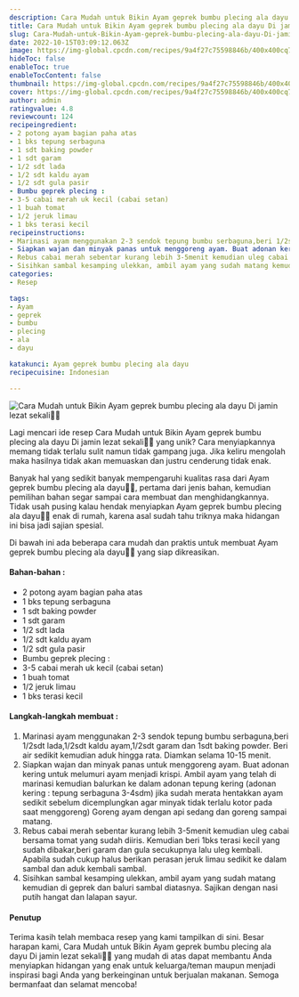 ```yaml
---
description: Cara Mudah untuk Bikin Ayam geprek bumbu plecing ala dayu Di jamin lezat sekali"
title: Cara Mudah untuk Bikin Ayam geprek bumbu plecing ala dayu Di jamin lezat sekali
slug: Cara-Mudah-untuk-Bikin-Ayam-geprek-bumbu-plecing-ala-dayu-Di-jamin-lezat-sekali
date: 2022-10-15T03:09:12.063Z
image: https://img-global.cpcdn.com/recipes/9a4f27c75598846b/400x400cq70/photo.jpg
hideToc: false
enableToc: true
enableTocContent: false
thumbnail: https://img-global.cpcdn.com/recipes/9a4f27c75598846b/400x400cq70/photo.jpg
cover: https://img-global.cpcdn.com/recipes/9a4f27c75598846b/400x400cq70/photo.jpg
author: admin
ratingvalue: 4.8
reviewcount: 124
recipeingredient:
- 2 potong ayam bagian paha atas
- 1 bks tepung serbaguna
- 1 sdt baking powder
- 1 sdt garam
- 1/2 sdt lada
- 1/2 sdt kaldu ayam
- 1/2 sdt gula pasir
- Bumbu geprek plecing :
- 3-5 cabai merah uk kecil (cabai setan)
- 1 buah tomat
- 1/2 jeruk limau
- 1 bks terasi kecil
recipeinstructions:
- Marinasi ayam menggunakan 2-3 sendok tepung bumbu serbaguna,beri 1/2sdt lada,1/2sdt kaldu ayam,1/2sdt garam dan 1sdt baking powder. Beri air sedikit kemudian aduk hingga rata. Diamkan selama 10-15 menit.
- Siapkan wajan dan minyak panas untuk menggoreng ayam. Buat adonan kering untuk melumuri ayam menjadi krispi. Ambil ayam yang telah di marinasi kemudian balurkan ke dalam adonan tepung kering (adonan kering : tepung serbaguna 3-4sdm) jika sudah merata hentakkan ayam sedikit sebelum dicemplungkan agar minyak tidak terlalu kotor pada saat menggoreng) Goreng ayam dengan api sedang dan goreng sampai matang.
- Rebus cabai merah sebentar kurang lebih 3-5menit kemudian uleg cabai bersama tomat yang sudah diiris. Kemudian beri 1bks terasi kecil yang sudah dibakar,beri garam dan gula secukupnya lalu uleg kembali. Apabila sudah cukup halus berikan perasan jeruk limau sedikit ke dalam sambal dan aduk kembali sambal.
- Sisihkan sambal kesamping ulekkan, ambil ayam yang sudah matang kemudian di geprek dan baluri sambal diatasnya. Sajikan dengan nasi putih hangat dan lalapan sayur.
categories:
- Resep

tags:
- Ayam
- geprek
- bumbu
- plecing
- ala
- dayu

katakunci: Ayam geprek bumbu plecing ala dayu
recipecuisine: Indonesian

---
```


![Cara Mudah untuk Bikin Ayam geprek bumbu plecing ala dayu Di jamin lezat sekali👩‍🍳](https://img-global.cpcdn.com/recipes/9a4f27c75598846b/400x400cq70/photo.jpg)

Lagi mencari ide resep Cara Mudah untuk Bikin Ayam geprek bumbu plecing ala dayu Di jamin lezat sekali👩‍🍳 yang unik? Cara menyiapkannya memang tidak terlalu sulit namun tidak gampang juga. Jika keliru mengolah maka hasilnya tidak akan memuaskan dan justru cenderung tidak enak.

Banyak hal yang sedikit banyak mempengaruhi kualitas rasa dari Ayam geprek bumbu plecing ala dayu👩‍🍳, pertama dari jenis bahan, kemudian pemilihan bahan segar sampai cara membuat dan menghidangkannya. Tidak usah pusing kalau hendak menyiapkan Ayam geprek bumbu plecing ala dayu👩‍🍳 enak di rumah, karena asal sudah tahu triknya maka hidangan ini bisa jadi sajian spesial.

Di bawah ini ada beberapa cara mudah dan praktis untuk membuat Ayam geprek bumbu plecing ala dayu👩‍🍳 yang siap dikreasikan.

<!--inarticleads1-->

#### Bahan-bahan :

- 2 potong ayam bagian paha atas
- 1 bks tepung serbaguna
- 1 sdt baking powder
- 1 sdt garam
- 1/2 sdt lada
- 1/2 sdt kaldu ayam
- 1/2 sdt gula pasir
- Bumbu geprek plecing :
- 3-5 cabai merah uk kecil (cabai setan)
- 1 buah tomat
- 1/2 jeruk limau
- 1 bks terasi kecil

<!--inarticleads2-->

#### Langkah-langkah membuat :

1. Marinasi ayam menggunakan 2-3 sendok tepung bumbu serbaguna,beri 1/2sdt lada,1/2sdt kaldu ayam,1/2sdt garam dan 1sdt baking powder. Beri air sedikit kemudian aduk hingga rata. Diamkan selama 10-15 menit.
1. Siapkan wajan dan minyak panas untuk menggoreng ayam. Buat adonan kering untuk melumuri ayam menjadi krispi. Ambil ayam yang telah di marinasi kemudian balurkan ke dalam adonan tepung kering (adonan kering : tepung serbaguna 3-4sdm) jika sudah merata hentakkan ayam sedikit sebelum dicemplungkan agar minyak tidak terlalu kotor pada saat menggoreng) Goreng ayam dengan api sedang dan goreng sampai matang.
1. Rebus cabai merah sebentar kurang lebih 3-5menit kemudian uleg cabai bersama tomat yang sudah diiris. Kemudian beri 1bks terasi kecil yang sudah dibakar,beri garam dan gula secukupnya lalu uleg kembali. Apabila sudah cukup halus berikan perasan jeruk limau sedikit ke dalam sambal dan aduk kembali sambal.
1. Sisihkan sambal kesamping ulekkan, ambil ayam yang sudah matang kemudian di geprek dan baluri sambal diatasnya. Sajikan dengan nasi putih hangat dan lalapan sayur.

#### Penutup

Terima kasih telah membaca resep yang kami tampilkan di sini. Besar harapan kami, Cara Mudah untuk Bikin Ayam geprek bumbu plecing ala dayu Di jamin lezat sekali👩‍🍳 yang mudah di atas dapat membantu Anda menyiapkan hidangan yang enak untuk keluarga/teman maupun menjadi inspirasi bagi Anda yang berkeinginan untuk berjualan makanan. Semoga bermanfaat dan selamat mencoba!